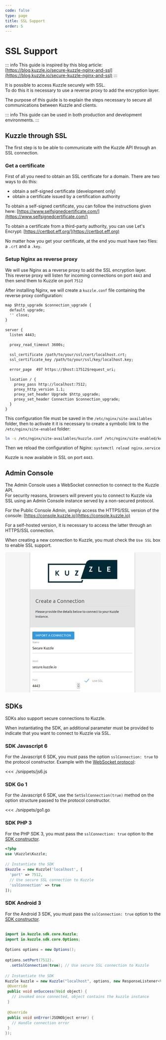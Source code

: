 ```yaml
---
code: false
type: page
title: SSL Support
order: 5
---
```


# SSL Support

::: info
This guide is inspired by this blog article: [https://blog.kuzzle.io/secure-kuzzle-nginx-and-ssl](https://blog.kuzzle.io/secure-kuzzle-nginx-and-ssl)
:::

It is possible to access Kuzzle securely with SSL.  
To do this it is necessary to use a reverse proxy to add the encryption layer.  

The purpose of this guide is to explain the steps necessary to secure all communications between Kuzzle and clients.  

::: info
This guide can be used in both production and development environments.
:::

## Kuzzle through SSL

The first step is to be able to communicate with the Kuzzle API through an SSL connection.  

### Get a certificate

First of all you need to obtain an SSL certificate for a domain. There are two ways to do this:
  - obtain a self-signed certificate (development only)
  - obtain a certificate issued by a certification authority

To obtain a self-signed certificate, you can follow the instructions given here: [https://www.selfsignedcertificate.com/](https://www.selfsignedcertificate.com/)

To obtain a certificate from a third-party authority, you can use Let's Encrypt: [https://certbot.eff.org/](https://certbot.eff.org)

No matter how you get your certificate, at the end you must have two files: a `.crt` and a `.key`.

### Setup Nginx as reverse proxy

We will use Nginx as a reverse proxy to add the SSL encryption layer.  
This reverse proxy will listen for incoming connections on port `4443` and then send them to Kuzzle on port `7512`

After installing Nginx, we will create a `kuzzle.conf` file containing the reverse proxy configuration:

```
map $http_upgrade $connection_upgrade {           
  default upgrade;
  '' close;
}
                   
server {
  listen 4443;
                          
  proxy_read_timeout 3600s;
                                         
  ssl_certificate /path/to/your/ssl/cert/localhost.crt;
  ssl_certificate_key /path/to/your/ssl/key/localhost.key;
                                                 
  error_page  497 https://$host:17512$request_uri;
             
  location / {
    proxy_pass http://localhost:7512;
    proxy_http_version 1.1;
    proxy_set_header Upgrade $http_upgrade;
    proxy_set_header Connection $connection_upgrade;
  }
}
```

This configuration file must be saved in the `/etc/nginx/site-availables` folder, then to activate it it is necessary to create a symbolic link to the `/etc/nginx/site-enabled` folder:

```bash
ln -s /etc/nginx/site-availables/kuzzle.conf /etc/nginx/site-enabled/kuzzle.conf
```

Then we reload the configuration of Nginx: `systemctl reload nginx.service`

Kuzzle is now available in SSL on port `4443`.

## Admin Console

The Admin Console uses a WebSocket connection to connect to the Kuzzle API.  
For security reasons, browsers will prevent you to connect to Kuzzle via SSL using an Admin Console instance served by a non-secured protocol.

For the Public Console Admin, simply access the HTTPS/SSL version of the console: [https://console.kuzzle.io](https://console.kuzzle.io)

For a self-hosted version, it is necessary to access the latter through an HTTPS/SSL connection.

When creating a new connection to Kuzzle, you must check the `Use SSL` box to enable SSL support.

![admin-console-secure](./admin-console-secure.png)

## SDKs

SDKs also support secure connections to Kuzzle.  

When instantiating the SDK, an additional parameter must be provided to indicate that you want to connect to Kuzzle via SSL.

### SDK Javascript 6

For the Javascript 6 SDK, you must pass the option `sslConnection: true` to the protocol constructor. Example with the [WebSocket protocol](/sdk/js/6/protocols/websocket/constructor/#arguments):

<<< ./snippets/js6.js

### SDK Go 1

For the Javascript 6 SDK, use the `SetSslConnection(true)` method on the option structure passed to the protocol constructor.

<<< ./snippets/go1.go

### SDK PHP 3

For the PHP SDK 3, you must pass the `sslConnection: true` option to the [SDK constructor](/sdk/php/3/core-classes/kuzzle/constructor#options).

```php
<?php
use \Kuzzle\Kuzzle;

// Instantiate the SDK
$kuzzle = new Kuzzle('localhost', [
  'port' => 7512,
  // Use secure SSL connection to Kuzzle 
  'sslConnection' => true
]);
```

### SDK Android 3

For the Android 3 SDK, you must pass the `sslConnection: true` option to the [SDK constructor](/sdk/android/3/core-classes/kuzzle/constructor/#options).

```java

import io.kuzzle.sdk.core.Kuzzle;
import io.kuzzle.sdk.core.Options;

Options options = new Options();

options.setPort(7512).
  .setSslConnection(true); // Use secure SSL connection to Kuzzle

// Instantiate the SDK
Kuzzle kuzzle = new Kuzzle("localhost", options, new ResponseListener<Void>() {
 @Override
 public void onSuccess(Void object) {
   // invoked once connected, object contains the kuzzle instance
 }

 @Override
 public void onError(JSONObject error) {
   // Handle connection error
 }
});
```
